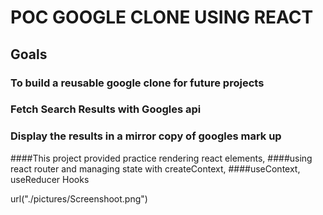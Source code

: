 # POC GOOGLE CLONE USING REACT

## Goals

### To build a reusable google clone for future projects

### Fetch Search Results with Googles api

### Display the results in a mirror copy of googles mark up

####This project provided practice rendering react elements,
####using react router and managing state with createContext,
####useContext, useReducer Hooks

url("./pictures/Screenshoot.png")
